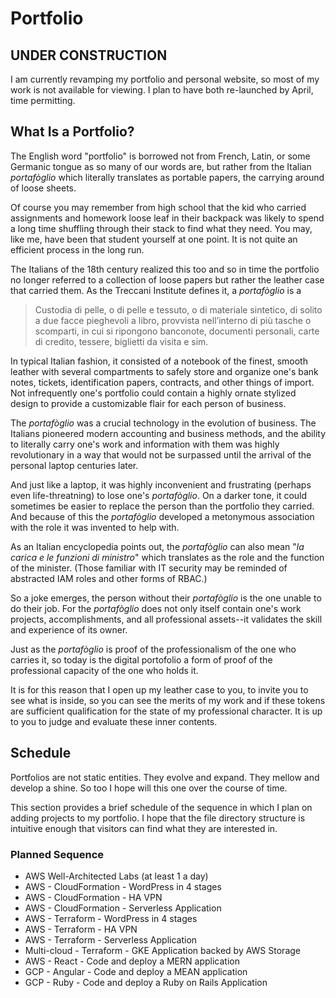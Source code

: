 # Portfolio

## UNDER CONSTRUCTION

I am currently revamping my portfolio and personal website, so most of my work is not available for viewing. I plan to have both re-launched by April, time permitting.

## What Is a Portfolio?

The English word "portfolio" is borrowed not from French, Latin, or some Germanic tongue as so many of our words are, but rather from the Italian *portafòglio* which literally translates as portable papers, the carrying around of loose sheets. 

Of course you may remember from high school that the kid who carried assignments and homework loose leaf in their backpack was likely to spend a long time shuffling through their stack to find what they need. You may, like me, have been that student yourself at one point. It is not quite an efficient process in the long run.

The Italians of the 18th century realized this too and so in time the portfolio no longer referred to a collection of loose papers but rather the leather case that carried them. As the Treccani Institute defines it, a *portafòglio* is a 

> Custodia di pelle, o di pelle e tessuto, o di materiale sintetico, di solito a due facce pieghevoli a libro, provvista  nell’interno di più tasche o scomparti, in cui si ripongono banconote, documenti personali, carte di credito, tessere, biglietti da visita e sim.

In typical Italian fashion, it consisted of a notebook of the finest, smooth leather with several compartments to safely store and organize one's bank notes, tickets, identification papers, contracts, and other things of import. Not infrequently one's portfolio could contain a highly ornate stylized design to provide a customizable flair for each person of business.

The *portafòglio* was a crucial technology in the evolution of business. The Italians pioneered modern accounting and business methods, and the ability to literally carry one's work and information with them was highly revolutionary in a way that would not be surpassed until the arrival of the personal laptop centuries later.

And just like a laptop, it was highly inconvenient and frustrating (perhaps even life-threatning) to lose one's *portafòglio*. On a darker tone, it could sometimes be easier to replace the person than the portfolio they carried. And because of this the *portafòglio* developed a metonymous association with the role it was invented to help with.

As an Italian encyclopedia points out, the *portafòglio* can also mean "*la carica e le funzioni di ministro*" which translates as the role and the function of the minister. (Those familiar with IT security may be reminded of abstracted IAM roles and other forms of RBAC.)

So a joke emerges, the person without their *portafòglio* is the one unable to do their job. For the *portafòglio* does not only itself contain one's work projects, accomplishments, and all professional assets--it validates the skill and experience of its owner.

Just as the *portafòglio* is proof of the professionalism of the one who carries it, so today is the digital portofolio a form of proof of the professional capacity of the one who holds it.

It is for this reason that I open up my leather case to you, to invite you to see what is inside, so you can see the merits of my work and if these tokens are sufficient qualification for the state of my professional character. It is up to you to judge and evaluate these inner contents.

## Schedule

Portfolios are not static entities. They evolve and expand. They mellow and develop a shine. So too I hope will this one over the course of time.

This section provides a brief schedule of the sequence in which I plan on adding projects to my portfolio. I hope that the file directory structure is intuitive enough that visitors can find what they are interested in. 

### Planned Sequence ###
* AWS Well-Architected Labs (at least 1 a day)
* AWS - CloudFormation - WordPress in 4 stages
* AWS - CloudFormation - HA VPN
* AWS - CloudFormation - Serverless Application
* AWS - Terraform - WordPress in 4 stages
* AWS - Terraform - HA VPN
* AWS - Terraform - Serverless Application
* Multi-cloud - Terraform - GKE Application backed by AWS Storage
* AWS - React - Code and deploy a MERN application
* GCP - Angular - Code and deploy a MEAN application
* GCP - Ruby - Code and deploy a Ruby on Rails Application
